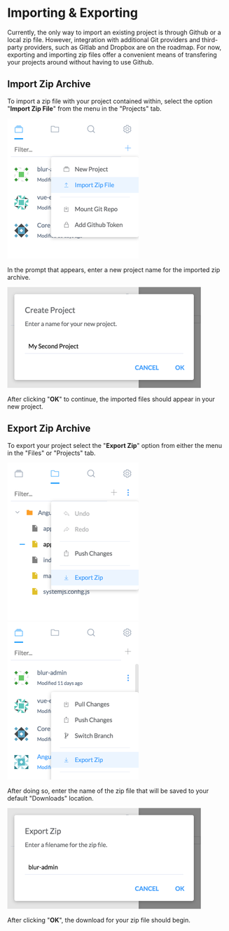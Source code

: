 # Importing & Exporting

Currently, the only way to import an existing project is through Github or a local zip file. However, integration with additional Git providers and third-party providers, such as Gitlab and Dropbox are on the roadmap. For now, exporting and importing zip files offer a convenient means of transfering your projects around without having to use Github.

## Import Zip Archive

To import a zip file with your project contained within, select the option "__Import Zip File__" from the menu in the "Projects" tab.

<img width="300" src="./img/index/import-zip.png">

In the prompt that appears, enter a new project name for the imported zip archive.

<img width="442" src="./img/importing-exporting/import-0.png">

After clicking "__OK__" to continue, the imported files should appear in your new project.

## Export Zip Archive

To export your project select the "__Export Zip__" option from either the menu in the "Files" or "Projects" tab.

<img width="300" src="./img/importing-exporting/export-0.png">
<img width="300" src="./img/importing-exporting/export-1.png">

After doing so, enter the name of the zip file that will be saved to your default "Downloads" location.

<img width="442" src="./img/importing-exporting/export-2.png">

After clicking "__OK__", the download for your zip file should begin.

<script async src="https://www.googletagmanager.com/gtag/js?id=UA-124804584-3"></script>
<script>
window.dataLayer = window.dataLayer || [];
function gtag(){dataLayer.push(arguments);}
gtag('js', new Date());
gtag('config', 'UA-124804584-3');
</script>